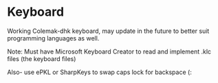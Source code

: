 # Keyboard

Working Colemak-dhk keyboard, may update in the future to better suit programming languages as well.

Note: Must have Microsoft Keyboard Creator to read and implement .klc files (the keyboard files)

Also- use ePKL or SharpKeys to swap caps lock for backspace (:
